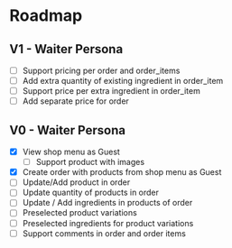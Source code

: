 # Roadmap


## V1 - Waiter Persona

- [ ] Support pricing per order and order_items
- [ ] Add extra quantity of existing ingredient in order_item
- [ ] Support price per extra ingredient in order_item
- [ ] Add separate price for order

## V0 - Waiter Persona

- [x] View shop menu as Guest
    - [ ] Support product with images
- [x] Create order with products from shop menu as Guest
- [ ] Update/Add product in order
- [ ] Update quantity of products in order
- [ ] Update / Add ingredients in products of order
- [ ] Preselected product variations
- [ ] Preselected ingredients for product variations
- [ ] Support comments in order and order items
